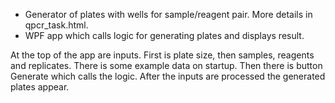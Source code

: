 - Generator of plates with wells for sample/reagent pair. More details in qpcr_task.html.
- WPF app which calls logic for generating plates and displays result.

At the top of the app are inputs. First is plate size, then samples, reagents and replicates. There is some example data on startup.
Then there is button Generate which calls the logic. After the inputs are processed the generated plates appear.
